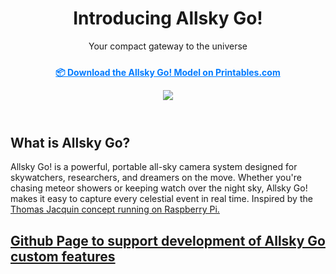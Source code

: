 <header>
  <h1>Introducing Allsky Go!</h1>
  <p class="highlight">Your compact gateway to the universe</p>
  <p>
    <a href="https://www.printables.com/model/1334022" target="_blank" style="display: inline-block; margin-top: 10px; font-weight: bold; color: #007BFF; text-decoration: underline;">
      📦 Download the Allsky Go! Model on Printables.com
    </a>
  </p>
  <img src="https://github.com/user-attachments/assets/1d124caa-3a67-4fcd-af43-c5f0b31b38ac">
</header>

<h2>What is Allsky Go?</h2><p>Allsky Go! is a powerful, portable all-sky camera system designed for skywatchers, researchers, and dreamers on the move. Whether you're chasing meteor showers or keeping watch over the night sky, Allsky Go! makes it easy to capture every celestial event in real time. Inspired by the <a href="https://github.com/thomasjacquin/allsky" target="_blank">Thomas Jacquin concept running on Raspberry Pi.</p><div class="container"><h2>Github Page to support development of Allsky Go custom features</h2><p>
</p>
